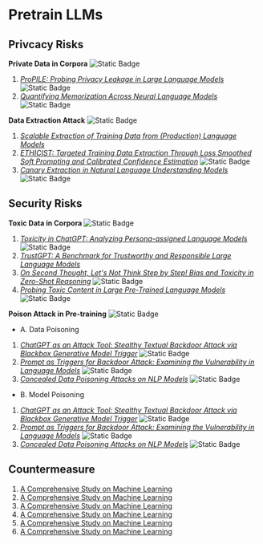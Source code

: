 # Pretrain LLMs
## Privcacy Risks
**Private Data in Corpora** ![Static Badge](https://img.shields.io/badge/Unique-red)
1. *[ProPILE: Probing Privacy Leakage in Large Language Models](https://arxiv.org/abs/2307.01881)* ![Static Badge](https://img.shields.io/badge/NIPS'23-blue)
2. *[Quantifying Memorization Across Neural Language Models](https://arxiv.org/abs/2202.07646)* ![Static Badge](https://img.shields.io/badge/ICLR'23-blue)

**Data Extraction Attack** ![Static Badge](https://img.shields.io/badge/Common-red)
1. *[Scalable Extraction of Training Data from (Production) Language Models](https://arxiv.org/abs/2311.17035)*
2. *[ETHICIST: Targeted Training Data Extraction Through Loss Smoothed Soft Prompting and Calibrated Confidence Estimation](https://aclanthology.org/2023.acl-long.709/)* ![Static Badge](https://img.shields.io/badge/ACL'23-blue)
3. *[Canary Extraction in Natural Language Understanding Models](https://arxiv.org/abs/2203.13920)* ![Static Badge](https://img.shields.io/badge/ACL'22-blue)

## Security Risks
**Toxic Data in Corpora** ![Static Badge](https://img.shields.io/badge/Unique-red)
1. *[Toxicity in ChatGPT: Analyzing Persona-assigned Language Models](https://arxiv.org/abs/2304.05335)* ![Static Badge](https://img.shields.io/badge/EMNLP'23-blue)
2. *[TrustGPT: A Benchmark for Trustworthy and Responsible Large Language Models](https://arxiv.org/abs/2306.11507)*
3. *[On Second Thought, Let's Not Think Step by Step! Bias and Toxicity in Zero-Shot Reasoning](https://arxiv.org/abs/2212.08061)* ![Static Badge](https://img.shields.io/badge/ACL'23-blue)
4. *[Probing Toxic Content in Large Pre-Trained Language Models](https://aclanthology.org/2021.acl-long.329/)* ![Static Badge](https://img.shields.io/badge/ACL'21-blue)

**Poison Attack in Pre-training** ![Static Badge](https://img.shields.io/badge/Common-red)<br>
* A. Data Poisoning
1. *[ChatGPT as an Attack Tool: Stealthy Textual Backdoor Attack via Blackbox Generative Model Trigger](https://aclanthology.org/2024.naacl-long.165/)* ![Static Badge](https://img.shields.io/badge/NAACL'24-blue)
2. *[Prompt as Triggers for Backdoor Attack: Examining the Vulnerability in Language Models](https://aclanthology.org/2023.emnlp-main.757/)* ![Static Badge](https://img.shields.io/badge/EMNLP'23-blue)
3. *[Concealed Data Poisoning Attacks on NLP Models](https://aclanthology.org/2021.naacl-main.13/)* ![Static Badge](https://img.shields.io/badge/NAACL'21-blue)
* B. Model Poisoning
1. *[ChatGPT as an Attack Tool: Stealthy Textual Backdoor Attack via Blackbox Generative Model Trigger](https://aclanthology.org/2024.naacl-long.165/)* ![Static Badge](https://img.shields.io/badge/NAACL'24-blue)
2. *[Prompt as Triggers for Backdoor Attack: Examining the Vulnerability in Language Models](https://aclanthology.org/2023.emnlp-main.757/)* ![Static Badge](https://img.shields.io/badge/EMNLP'23-blue)
3. *[Concealed Data Poisoning Attacks on NLP Models](https://aclanthology.org/2021.naacl-main.13/)* ![Static Badge](https://img.shields.io/badge/NAACL'21-blue)
## Countermeasure
1. [A Comprehensive Study on Machine Learning](https://example.com/paper.pdf)
2. [A Comprehensive Study on Machine Learning](https://example.com/paper.pdf)
3. [A Comprehensive Study on Machine Learning](https://example.com/paper.pdf)
4. [A Comprehensive Study on Machine Learning](https://example.com/paper.pdf)
5. [A Comprehensive Study on Machine Learning](https://example.com/paper.pdf)
6. [A Comprehensive Study on Machine Learning](https://example.com/paper.pdf)

